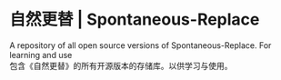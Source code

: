 # 自然更替 | Spontaneous-Replace
A repository of all open source versions of Spontaneous-Replace. For learning and use  
包含《自然更替》的所有开源版本的存储库。以供学习与使用。
